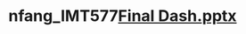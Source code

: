 # nfang_IMT577[Final Dash.pptx](https://github.com/nfang16/nfang_IMT577/files/8833053/Final.Dash.pptx)
